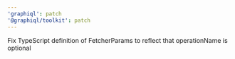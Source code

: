 ```yaml
---
'graphiql': patch
'@graphiql/toolkit': patch
---
```


Fix TypeScript definition of FetcherParams to reflect that operationName is optional
